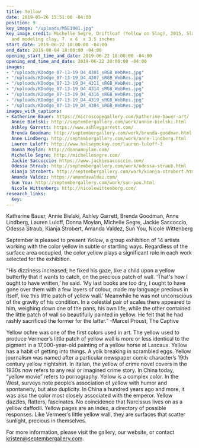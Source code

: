 ```yaml
---
title: Yellow
date: 2019-05-26 15:51:00 -04:00
position: 9
key_image: "/uploads/MSE1001.jpg"
key_image_credit: Michelle Segre, Driftloaf (Yellow on Slag), 2015, Slag, bread, paint,
  and modeling clay, 7  x 6  x 3.5 inches
start_date: 2019-06-22 18:00:00 -04:00
end_date: 2019-08-04 18:00:00 -04:00
opening_start_time_and_date: 2019-06-22 18:00:00 -04:00
opening_end_time_and_date: 2019-06-22 20:00:00 -04:00
images:
- "/uploads/KDodge_07-13-19_D4_4301_sRGB_WebRes.jpg"
- "/uploads/KDodge_07-13-19_D4_4307_sRGB_WebRes.jpg"
- "/uploads/KDodge_07-13-19_D4_4311_sRGB_WebRes.jpg"
- "/uploads/KDodge_07-13-19_D4_4314_sRGB_WebRes.jpg"
- "/uploads/KDodge_07-13-19_D4_4316_sRGB_WebRes.jpg"
- "/uploads/KDodge_07-13-19_D4_4319_sRGB_WebRes.jpg"
- "/uploads/KDodge_07-13-19_D4_4304_sRGB_WebRes.jpg"
images_with_captions:
- Katherine Bauer: https://microscopegallery.com/katherine-bauer-art/
  Annie Bielski: http://septembergallery.com/work/annie-bielski.html
  Ashley Garrett: https://www.ashleygarrett.com/
  Brenda Goodman: http://septembergallery.com/work/brenda-goodman.html
  Anne Lindberg: http://septembergallery.com/work/anne-lindberg.html
  Lauren Luloff: http://www.halseymckay.com/lauren-luloff-3
  Donna Moylan: http://donnamoylan.com/
  Michelle Segre: http://michellesegre.com/
  Jackie Saccoccio: https://www.jackiesaccoccio.com/
  Odessa Straub: http://septembergallery.com/work/odessa-straub.html
  Kianja Strobert: http://septembergallery.com/work/kianja-strobert.html
  Amanda Valdez: https://amandavaldez.com/
  Sun You: http://septembergallery.com/work/sun-you.html
  Nicole Wittenberg: http://nicolewittenberg.com/
research_links:
  Key: 
---
```


Katherine Bauer, Annie Bielski, Ashley Garrett, Brenda Goodman, Anne Lindberg, Lauren Luloff, Donna Moylan, Michelle Segre, Jackie Saccoccio, Odessa Straub, Kianja Strobert, Amanda Valdez, Sun You, Nicole Wittenberg

September is pleased to present *Yellow*, a group exhibition of 14 artists working with the color yellow in subtle or startling ways. Regardless of the surface area occupied, the color yellow plays a significant role in each work selected for the exhibition.

“His dizziness increased; he fixed his gaze, like a child upon a yellow butterfly that it wants to catch, on the precious patch of wall. ‘That's how I ought to have written,’ he said. ‘My last books are too dry, I ought to have gone over them with a few layers of colour, made my language precious in itself, like this little patch of yellow wall.’ Meanwhile he was not unconscious of the gravity of his condition. In a celestial pair of scales there appeared to him, weighing down one of the pans, his own life, while the other contained the little patch of wall so beautifully painted in yellow. He felt that he had rashly sacrificed the former for the latter.” -Marcel Proust, The Captive

Yellow ochre was one of the first colors used in art. The yellow used to produce Vermeer’s little patch of yellow wall is more or less identical to the pigment in a 17,000-year-old painting of a yellow horse at Lascaux. Yellow has a habit of getting into things. A yolk breaking in scrambled eggs. Yellow journalism was named after a particular newspaper comic character’s 19th century yellow nightshirt. In Italian, the yellow of crime novel covers in the 1930s now refers to any real or imagined crime story. In China today, “yellow movie” refers to pornography. Yellow is a complex color. In the West, surveys note people’s association of yellow with humor and spontaneity, but also duplicity. In China a hundred years ago and more, it was also the color most closely associated with the emperor. Yellow dazzles, flatters, fascinates. No coincidence that Narcissus lives on as a yellow daffodil. Yellow pages are an index, a directory of possible responses. Like Vermeer’s little yellow wall, they are surfaces that scatter sunlight, precious in themselves.

For more information, please visit the gallery, our website, or contact kristen@septembergallery.com.